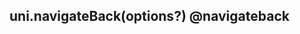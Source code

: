 ## uni.navigateBack(options?) @navigateback

<!-- UTSAPIJSON.navigateBack.description -->

<!-- UTSAPIJSON.navigateBack.param -->

<!-- UTSAPIJSON.navigateBack.returnValue -->

<!-- UTSAPIJSON.navigateBack.compatibility -->

<!-- UTSAPIJSON.navigateBack.tutorial -->

<!-- UTSAPIJSON.general_type.name -->

<!-- UTSAPIJSON.general_type.param -->
